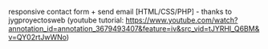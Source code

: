 responsive contact form + send email [HTML/CSS/PHP] - thanks to jygproyectosweb (youtube tutorial: https://www.youtube.com/watch?annotation_id=annotation_3679493407&feature=iv&src_vid=tJYRHI_Q6BM&v=QY02rtJwWNo) 


